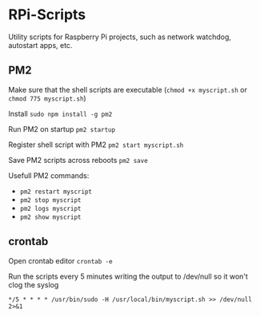 # RPi-Scripts
Utility scripts for Raspberry Pi projects, such as network watchdog, autostart apps, etc.

## PM2
Make sure that the shell scripts are executable (`chmod +x myscript.sh` or `chmod 775 myscript.sh`)

Install `sudo npm install -g pm2`

Run PM2 on startup `pm2 startup`

Register shell script with PM2 `pm2 start myscript.sh`
  
Save PM2 scripts across reboots `pm2 save`

Usefull PM2 commands:
* `pm2 restart myscript`
* `pm2 stop myscript`
* `pm2 logs myscript`
* `pm2 show myscript`

## crontab
Open crontab editor `crontab -e`

Run the scripts every 5 minutes writing the output to /dev/null so it won't clog the syslog

`*/5 * * * * /usr/bin/sudo -H /usr/local/bin/myscript.sh >> /dev/null 2>&1`
